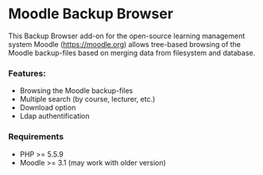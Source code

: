 # Moodle Backup Browser

This Backup Browser add-on for the open-source learning management system Moodle (https://moodle.org) allows tree-based browsing of the Moodle backup-files based on merging data from filesystem and database.

### Features:

* Browsing the Moodle backup-files 
* Multiple search (by course, lecturer, etc.)
* Download option
* Ldap authentification

### Requirements

* PHP >= 5.5.9
* Moodle >= 3.1 (may work with older version)
